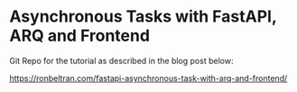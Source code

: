 # Asynchronous Tasks with FastAPI, ARQ and Frontend

Git Repo for the tutorial as described in the blog post below:

https://ronbeltran.com/fastapi-asynchronous-task-with-arq-and-frontend/
